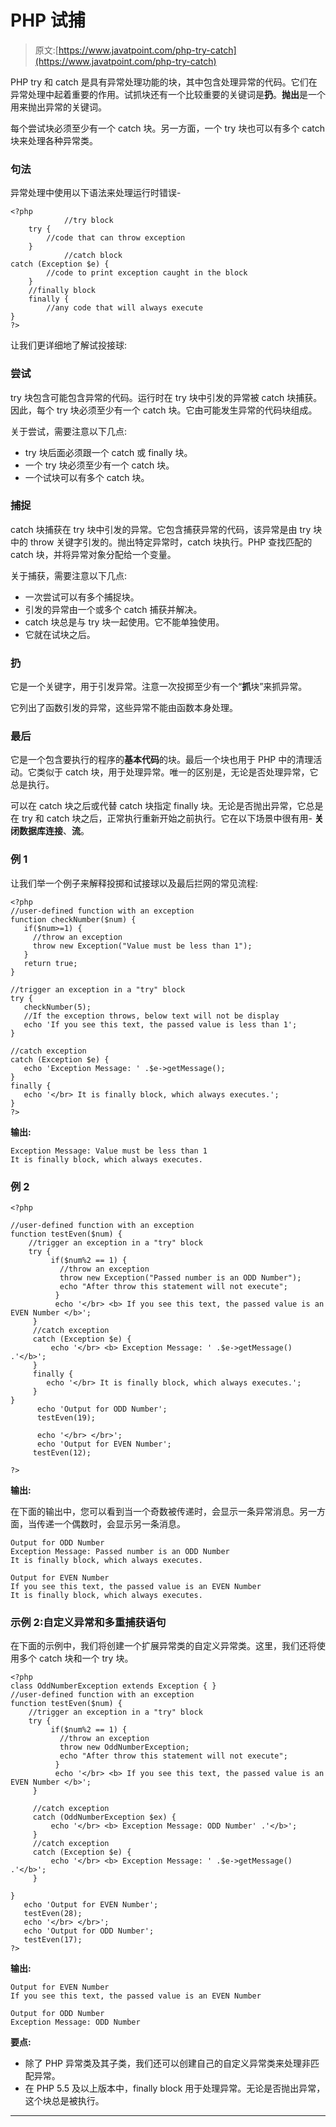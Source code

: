 # PHP 试捕

> 原文:[https://www.javatpoint.com/php-try-catch](https://www.javatpoint.com/php-try-catch)

PHP try 和 catch 是具有异常处理功能的块，其中包含处理异常的代码。它们在异常处理中起着重要的作用。试抓块还有一个比较重要的关键词是**扔**。**抛出**是一个用来抛出异常的关键词。

每个尝试块必须至少有一个 catch 块。另一方面，一个 try 块也可以有多个 catch 块来处理各种异常类。

### 句法

异常处理中使用以下语法来处理运行时错误-

```
<?php
            //try block
	try {
		//code that can throw exception
	} 
            //catch block
catch (Exception $e) {
		//code to print exception caught in the block
	}
	//finally block
	finally {
		//any code that will always execute 
}
?>

```

让我们更详细地了解试投接球:

### 尝试

try 块包含可能包含异常的代码。运行时在 try 块中引发的异常被 catch 块捕获。因此，每个 try 块必须至少有一个 catch 块。它由可能发生异常的代码块组成。

关于尝试，需要注意以下几点:

*   try 块后面必须跟一个 catch 或 finally 块。
*   一个 try 块必须至少有一个 catch 块。
*   一个试块可以有多个 catch 块。

### 捕捉

catch 块捕获在 try 块中引发的异常。它包含捕获异常的代码，该异常是由 try 块中的 throw 关键字引发的。抛出特定异常时，catch 块执行。PHP 查找匹配的 catch 块，并将异常对象分配给一个变量。

关于捕获，需要注意以下几点:

*   一次尝试可以有多个捕捉块。
*   引发的异常由一个或多个 catch 捕获并解决。
*   catch 块总是与 try 块一起使用。它不能单独使用。
*   它就在试块之后。

### 扔

它是一个关键字，用于引发异常。注意一次投掷至少有一个“**抓**块”来抓异常。

它列出了函数引发的异常，这些异常不能由函数本身处理。

### 最后

它是一个包含要执行的程序的**基本代码**的块。最后一个块也用于 PHP 中的清理活动。它类似于 catch 块，用于处理异常。唯一的区别是，无论是否处理异常，它总是执行。

可以在 catch 块之后或代替 catch 块指定 finally 块。无论是否抛出异常，它总是在 try 和 catch 块之后，正常执行重新开始之前执行。它在以下场景中很有用- **关闭数据库连接**、**流**。

### 例 1

让我们举一个例子来解释投掷和试接球以及最后拦网的常见流程:

```
<?php
//user-defined function with an exception
function checkNumber($num) {
   if($num>=1) {
     //throw an exception
     throw new Exception("Value must be less than 1");
   }
   return true;
}

//trigger an exception in a "try" block
try {
   checkNumber(5);
   //If the exception throws, below text will not be display
   echo 'If you see this text, the passed value is less than 1';
}

//catch exception
catch (Exception $e) {
   echo 'Exception Message: ' .$e->getMessage();
}
finally {
   echo '</br> It is finally block, which always executes.';
}
?>

```

**输出:**

```
Exception Message: Value must be less than 1
It is finally block, which always executes.

```

### 例 2

```
<?php

//user-defined function with an exception
function testEven($num) {
    //trigger an exception in a "try" block
    try {
         if($num%2 == 1) {
           //throw an exception
           throw new Exception("Passed number is an ODD Number");
           echo "After throw this statement will not execute";
          }
          echo '</br> <b> If you see this text, the passed value is an EVEN Number </b>';
     }
     //catch exception
     catch (Exception $e) {
         echo '</br> <b> Exception Message: ' .$e->getMessage() .'</b>';
     }
     finally {
        echo '</br> It is finally block, which always executes.';
     }
}
      echo 'Output for ODD Number';
      testEven(19);

      echo '</br> </br>';
      echo 'Output for EVEN Number';
     testEven(12);

?>

```

**输出:**

在下面的输出中，您可以看到当一个奇数被传递时，会显示一条异常消息。另一方面，当传递一个偶数时，会显示另一条消息。

```
Output for ODD Number 
Exception Message: Passed number is an ODD Number
It is finally block, which always executes.

Output for EVEN Number
If you see this text, the passed value is an EVEN Number
It is finally block, which always executes.

```

### 示例 2:自定义异常和多重捕获语句

在下面的示例中，我们将创建一个扩展异常类的自定义异常类。这里，我们还将使用多个 catch 块和一个 try 块。

```
<?php
class OddNumberException extends Exception { }
//user-defined function with an exception
function testEven($num) {
    //trigger an exception in a "try" block
    try {
         if($num%2 == 1) {
           //throw an exception
           throw new OddNumberException;
           echo "After throw this statement will not execute";
          }
          echo '</br> <b> If you see this text, the passed value is an EVEN Number </b>';
     }

     //catch exception
     catch (OddNumberException $ex) {
         echo '</br> <b> Exception Message: ODD Number' .'</b>';
     }
     //catch exception
     catch (Exception $e) {
         echo '</br> <b> Exception Message: ' .$e->getMessage() .'</b>';
     }

}
   echo 'Output for EVEN Number';
   testEven(28);
   echo '</br> </br>';
   echo 'Output for ODD Number';
   testEven(17);
?>

```

**输出:**

```
Output for EVEN Number
If you see this text, the passed value is an EVEN Number 

Output for ODD Number 
Exception Message: ODD Number

```

**要点:**

*   除了 PHP 异常类及其子类，我们还可以创建自己的自定义异常类来处理非匹配异常。
*   在 PHP 5.5 及以上版本中，finally block 用于处理异常。无论是否抛出异常，这个块总是被执行。

* * *